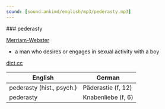 ```yaml
---
sound: [sound:ankimd/english/mp3/pederasty.mp3]
---
```


\### pederasty

[Merriam-Webster](https://www.merriam-webster.com/dictionary/pederasty)

- a man who desires or engages in sexual activity with a boy

[dict.cc](https://www.dict.cc/pederasty)

| English        | German       |
| -------------- | ------------ |
| pederasty (hist., psych.) | Päderastie (f, 12) |
| pederasty | Knabenliebe (f, 6) |
